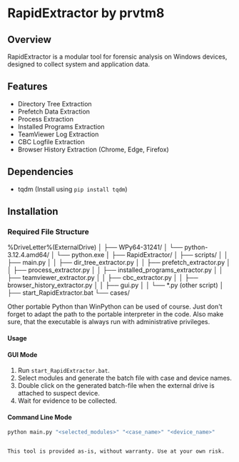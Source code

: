 # RapidExtractor by prvtm8

## Overview

RapidExtractor is a modular tool for forensic analysis on Windows devices, designed to collect system and application data.

## Features

- Directory Tree Extraction
- Prefetch Data Extraction
- Process Extraction
- Installed Programs Extraction
- TeamViewer Log Extraction
- CBC Logfile Extraction
- Browser History Extraction (Chrome, Edge, Firefox)

## Dependencies

- tqdm (Install using `pip install tqdm`)

## Installation

### Required File Structure

%DriveLetter%\(ExternalDrive)
│
├── WPy64-31241/
│ └── python-3.12.4.amd64/
│ └── python.exe
│
├── RapidExtractor/
│   ├── scripts/
│   │   ├── main.py
│   │   ├── dir_tree_extractor.py
│   │   ├── prefetch_extractor.py
│   │   ├── process_extractor.py
│   │   ├── installed_programs_extractor.py
│   │   ├── teamviewer_extractor.py
│   │   ├── cbc_extractor.py
│   │   ├── browser_history_extractor.py
│   │   ├── gui.py
│   │   └── *.py (other script)
│   ├── start_RapidExtractor.bat
└── cases/

Other portable Python than WinPython can be used of course. Just don't forget to adapt the path to the portable interpreter in the code. 
Also make sure, that the executable is always run with administrative privileges.



#### Usage

#### GUI Mode

1. Run `start_RapidExtractor.bat`.
2. Select modules and generate the batch file with case and device names.
3. Double click on the generated batch-file when the external drive is attached to suspect device.
4. Wait for evidence to be collected.

#### Command Line Mode

```bash
python main.py "<selected_modules>" "<case_name>" "<device_name>"


This tool is provided as-is, without warranty. Use at your own risk.


